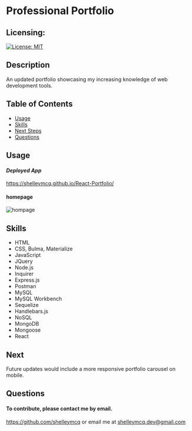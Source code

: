 
# Professional Portfolio
## Licensing:
[![License: MIT](https://img.shields.io/badge/License-MIT-yellow.svg)](https://opensource.org/licenses/MIT)
## Description
An updated portfolio showcasing my increasing knowledge of web development tools.
## Table of Contents
* [Usage](#Usage)
* [Skills](#Skills)
* [Next Steps](#Next)
* [Questions](#Questions)

## Usage
#### _Deployed App_
https://shelleymcq.github.io/React-Portfolio/

#### homepage
![hompage](https://user-images.githubusercontent.com/81432121/134426958-0d33af0d-d96d-4310-96c7-bc4315f32691.png)

## Skills
* HTML
* CSS, Bulma, Materialize
* JavaScript
* JQuery
* Node.js
* Inquirer
* Express.js
* Postman
* MySQL
* MySQL Workbench
* Sequelize
* Handlebars.js
* NoSQL
* MongoDB
* Mongoose
* React

## Next
Future updates would include a more responsive portfolio carousel on mobile.
## Questions 
#### To contribute, please contact me by email.
https://github.com/shelleymcq or email me at shelleymcq.dev@gmail.com
